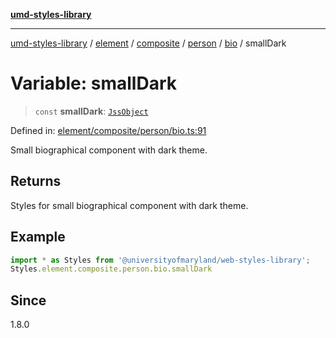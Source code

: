 [**umd-styles-library**](../../../../../../../../README.md)

***

[umd-styles-library](../../../../../../../../modules.md) / [element](../../../../../../../README.md) / [composite](../../../../../README.md) / [person](../../../README.md) / [bio](../README.md) / smallDark

# Variable: smallDark

> `const` **smallDark**: [`JssObject`](../../../../../../../../utilities/namespaces/transform/type-aliases/JssObject.md)

Defined in: [element/composite/person/bio.ts:91](https://github.com/UMD-Digital/design-system/blob/8c958a0419ab79ba8bcba0aabd12f79a69ac5834/packages/styles/source/element/composite/person/bio.ts#L91)

Small biographical component with dark theme.

## Returns

Styles for small biographical component with dark theme.

## Example

```typescript
import * as Styles from '@universityofmaryland/web-styles-library';
Styles.element.composite.person.bio.smallDark
```

## Since

1.8.0
